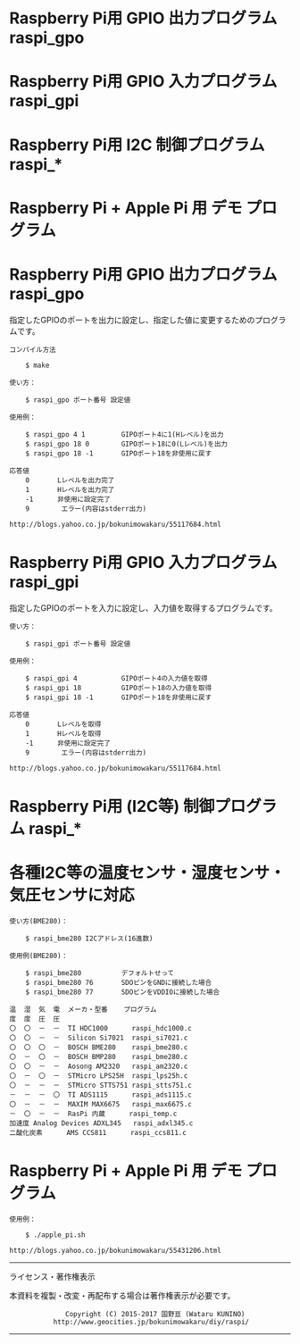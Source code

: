 # Raspberry Pi用 GPIO 出力プログラム  raspi_gpo
# Raspberry Pi用 GPIO 入力プログラム  raspi_gpi
# Raspberry Pi用 I2C 制御プログラム  raspi_*
# Raspberry Pi + Apple Pi 用 デモ プログラム

# Raspberry Pi用 GPIO 出力プログラム  raspi_gpo

指定したGPIOのポートを出力に設定し、指定した値に変更するためのプログラムです。

    コンパイル方法

        $ make

    使い方：

        $ raspi_gpo ポート番号 設定値

    使用例：

        $ raspi_gpo 4 1         GIPOポート4に1(Hレベル)を出力
        $ raspi_gpo 18 0        GIPOポート18に0(Lレベル)を出力
        $ raspi_gpo 18 -1       GIPOポート18を非使用に戻す

    応答値
        0       Lレベルを出力完了
        1       Hレベルを出力完了
        -1      非使用に設定完了
        9        エラー(内容はstderr出力)

    http://blogs.yahoo.co.jp/bokunimowakaru/55117684.html

# Raspberry Pi用 GPIO 入力プログラム  raspi_gpi

指定したGPIOのポートを入力に設定し、入力値を取得するプログラムです。

    使い方：

        $ raspi_gpi ポート番号 設定値

    使用例：

        $ raspi_gpi 4           GIPOポート4の入力値を取得
        $ raspi_gpi 18          GIPOポート18の入力値を取得
        $ raspi_gpi 18 -1       GIPOポート18を非使用に戻す

    応答値
        0       Lレベルを取得
        1       Hレベルを取得
        -1      非使用に設定完了
        9        エラー(内容はstderr出力)

    http://blogs.yahoo.co.jp/bokunimowakaru/55117684.html

# Raspberry Pi用 (I2C等) 制御プログラム  raspi_*
# 各種I2C等の温度センサ・湿度センサ・気圧センサに対応

    使い方(BME280)：

        $ raspi_bme280 I2Cアドレス(16進数)

    使用例(BME280)：

        $ raspi_bme280          デフォルトせって
        $ raspi_bme280 76       SDOピンをGNDに接続した場合
        $ raspi_bme280 77       SDOピンをVDDIOに接続した場合

    温  湿  気  電  メーカ・型番    プログラム
    度  度  圧  圧
    〇  〇  －  －  TI HDC1000      raspi_hdc1000.c 
    〇  〇  －  －  Silicon Si7021  raspi_si7021.c
    〇  〇  〇  －  BOSCH BME280    raspi_bme280.c 
    〇  －  〇  －  BOSCH BMP280    raspi_bme280.c 
    〇  〇  －  －  Aosong AM2320   raspi_am2320.c 
    〇  －  〇  －  STMicro LPS25H  raspi_lps25h.c 
    〇  －  －  －  STMicro STTS751 raspi_stts751.c 
    －  －  －  〇  TI ADS1115      raspi_ads1115.c 
    〇  －  －  －  MAXIM MAX6675   raspi_max6675.c 
    －  〇  －  －  RasPi 内蔵      raspi_temp.c 
    加速度 Analog Devices ADXL345   raspi_adxl345.c 
    二酸化炭素      AMS CCS811      raspi_ccs811.c

# Raspberry Pi + Apple Pi 用 デモ プログラム

    使用例：

        $ ./apple_pi.sh

    http://blogs.yahoo.co.jp/bokunimowakaru/55431206.html

----------------------------------------------------------------
ライセンス・著作権表示

本資料を複製・改変・再配布する場合は著作権表示が必要です。

                  Copyright (C) 2015-2017 国野亘 (Wataru KUNINO)
               http://www.geocities.jp/bokunimowakaru/diy/raspi/
----------------------------------------------------------------
